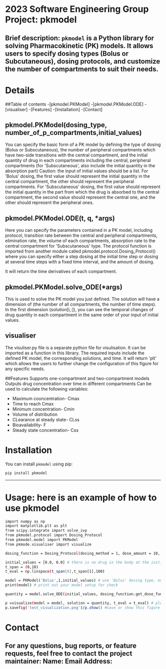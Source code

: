 # 2023 Software Engineering Group Project: pkmodel
Brief description: `pkmodel` is a Python library for solving Pharmacokinetic (PK) models. It allows users to specify dosing types (Bolus or Subcutaneous), dosing protocols, and customize the number of compartments to suit their needs.
-----
# Details

##Table of contents
-[pkmodel.PKModel]
-[pkmodel.PKModel.ODE]
-[visualiser]
-[Features]
-[Installation]
-[Contact]


## pkmodel.PKModel(dosing_type, number_of_p_compartments,initial_values)
You can specify the basic form of a PK model by defining the type of dosing (Bolus or Subscutaneous), the number of peripheral compartments which have two-side transitions with the central compartment, and the initial quantity of drug in each compartments including the central, peripheral compartments (for 'Subscutaneous', also include the initial quantity in the absorption part)
Caution: the input of initial values should be a list. For 'Bolus' dosing, the first value should represent the initial quantity in the central compartment, the other should represent the peripheral compartments. For 'Subscutaneous' dosing, the first value should represent the initial quantity in the part from which the drug is absorbed to the central compartment, the second value should represent the central one, and the other should represent the peripheral ones. 


## pkmodel.PKModel.ODE(t, q, *args)
Here you can specify the parameters contained in a PK model, including protocol, transition rate between the central and peripheral compartments, elimination rate, the volume of each compartments, absorption rate to the central compartment for 'Subscutaneous' type. The protocol function is imported from another module called pkmodel.protocol.Dosing_Protocol() where you can specify either a step dosing at the initial time step or dosing at several time steps with a fixed time interval, and the amount of dosing. 

It will return the time derivatives of each compartment.

## pkmodel.PKModel.solve_ODE(*args)
This is used to solve the PK model you just defined. The solution will have a dimension of (the number of all compartments, the number of time steps). In the first dimension (solution[i,:]), you can see the temporal changes of drug quantity in each compartment in the same order of your input of initial values.

## visualiser
The visuliser.py file is a separate python file for visulisation. It can be imported as a function in this library. The required inputs include the defined PK model, the corresponding solutions, and time. 
It will return 'plt' which allows the users to further change the configuration of this figure for any specific needs.

##Features
Supports one-compartment and two-compartment models
Outputs drug concentration over time in different compartments
Can be used to calculate the following variables:
+ Maximum cooncentration- Cmax
+ Time to reach Cmax
+ Minimum concentration- Cmin
+ Volume of distribution
+ CLearance at steady state- CLss
+ Bioavailability- F
+ Steady state concentration- Css


# Installation
You can install `pkmodel` using pip:

```bash
pip install pkmodel
```
------

# Usage: here is an example of how to use pkmodel
```bash
import numpy as np
import matplotlib.plt as plt
from scipy.integrate import solve_ivp
from pkmodel.protocol import Dosing_Protocol
from pkmodel.model import PKModel
from pkmode.visualiser import visualize

dosing_function = Dosing_Protocol(dosing_method = 1, dose_amount = 10, interval = 0) # secify a dosing function for a step dosing of 10 ng at t = 0.

initial_values = [0.0, 0.0] # there is no drug in the body at the initial step.
t_span = (0,10)
t_eval = np.linspace(t_span[0],t_span[1],100)

model = PKModel('Bolus',1,initial_values) # use 'Bolus' dosing type, only one peripheral compartement.
print(model) # print out your model setup for check

quantity = model.solve_ODE(initial_values, dosing_function.get_dose_function(), transition_rate =  [0.1], elimination_rate = 0.1, volume_c = 1, volume_q = [1], t_span = t_span, t_eval = t_eval) # solve the equation

p =visualize(model = model, solution = quantity, t_eval = t_eval) # plot the solutions for all compartments with detailed labels
p.savefig('test_visualization.png')/p.show() #save or show this figure. 
```


# Contact
For any questions, bug reports, or feature requests, feel free to contact the project maintainer:
Name:
Email Address:
------

